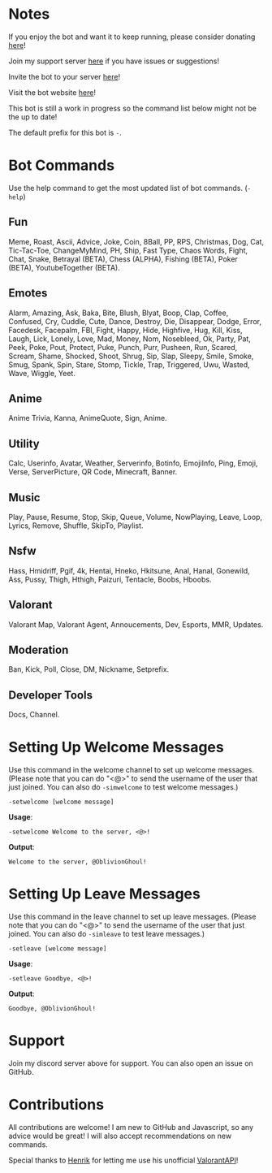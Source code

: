 # Notes
If you enjoy the bot and want it to keep running, please consider donating [here](https://www.paypal.com/paypalme/kannabot)!

Join my support server [here](https://discord.gg/QpMWndNpse) if you have issues or suggestions!

Invite the bot to your server [here](https://discord.com/api/oauth2/authorize?client_id=757066313406611477&permissions=473427062&scope=bot)!

Visit the bot website [here](https://www.kannakamuibot.xyz/)!

This bot is still a work in progress so the command list below might not be the up to date!

The default prefix for this bot is `-`.

# Bot Commands
Use the help command to get the most updated list of bot commands. (`-help`)
## Fun
Meme, Roast, Ascii, Advice, Joke, Coin, 8Ball, PP, RPS, Christmas, Dog, Cat, Tic-Tac-Toe, ChangeMyMind, PH, Ship, Fast Type, Chaos Words, Fight, Chat, Snake, Betrayal (BETA), Chess (ALPHA), Fishing (BETA), Poker (BETA), YoutubeTogether (BETA).

## Emotes
Alarm, Amazing, Ask, Baka, Bite, Blush, Blyat, Boop, Clap, Coffee, Confused, Cry, Cuddle, Cute, Dance, Destroy, Die, Disappear, Dodge, Error, Facedesk, Facepalm, FBI, Fight, Happy, Hide, Highfive, Hug, Kill, Kiss, Laugh, Lick, Lonely, Love, Mad, Money, Nom, Nosebleed, Ok, Party, Pat, Peek, Poke, Pout, Protect, Puke, Punch, Purr, Pusheen, Run, Scared, Scream, Shame, Shocked, Shoot, Shrug, Sip, Slap, Sleepy, Smile, Smoke, Smug, Spank, Spin, Stare, Stomp, Tickle, Trap, Triggered, Uwu, Wasted, Wave, Wiggle, Yeet.

## Anime
Anime Trivia, Kanna, AnimeQuote, Sign, Anime.

## Utility
Calc, Userinfo, Avatar, Weather, Serverinfo, Botinfo, EmojiInfo, Ping, Emoji, Verse, ServerPicture, QR Code, Minecraft, Banner.

## Music
Play, Pause, Resume, Stop, Skip, Queue, Volume, NowPlaying, Leave, Loop, Lyrics, Remove, Shuffle, SkipTo, Playlist.

## Nsfw
Hass, Hmidriff, Pgif, 4k, Hentai, Hneko, Hkitsune, Anal, Hanal, Gonewild, Ass, Pussy, Thigh, Hthigh, Paizuri, Tentacle, Boobs, Hboobs.

## Valorant
Valorant Map, Valorant Agent, Annoucements, Dev, Esports, MMR, Updates.

## Moderation
Ban, Kick, Poll, Close, DM, Nickname, Setprefix.

## Developer Tools
Docs, Channel.

# Setting Up Welcome Messages
Use this command in the welcome channel to set up welcome messages. (Please note that you can do "<@>" to send the username of the user that just joined. You can also do `-simwelcome` to test welcome messages.)
```
-setwelcome [welcome message]
```
**Usage**:

`-setwelcome Welcome to the server, <@>!`

**Output**:

`Welcome to the server, @OblivionGhoul!`

# Setting Up Leave Messages
Use this command in the leave channel to set up leave messages. (Please note that you can do "<@>" to send the username of the user that just joined. You can also do `-simleave` to test leave messages.)
```
-setleave [welcome message]
```
**Usage**:

`-setleave Goodbye, <@>!`

**Output**:

`Goodbye, @OblivionGhoul!`
# Support
Join my discord server above for support. You can also open an issue on GitHub.
# Contributions
All contributions are welcome! I am new to GitHub and Javascript, so any advice would be great! I will also accept recommendations on new commands.

Special thanks to [Henrik](https://github.com/Henrik-3) for letting me use his unofficial [ValorantAPI](https://github.com/Henrik-3/unofficial-valorant-api)!
